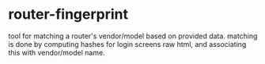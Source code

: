 router-fingerprint
==================

tool for matching a router's vendor/model based on provided data.
matching is done by computing hashes for login screens raw html, and associating this with vendor/model name.
